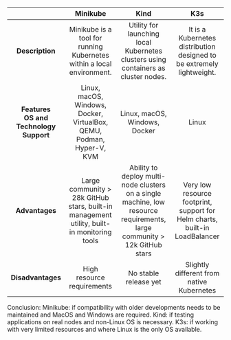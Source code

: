 
|              | Minikube                                                  | Kind                                                      | K3s                                                        |
|:------------:|:---------------------------------------------------------:|:----------------------------------------------------------:|:----------------------------------------------------------:|
|   **Description** | Minikube is a tool for running Kubernetes within a local environment. | Utility for launching local Kubernetes clusters using containers as cluster nodes. | It is a Kubernetes distribution designed to be extremely lightweight. |
| **Features <br> OS and Technology Support** | Linux, macOS, Windows, Docker, VirtualBox, QEMU, Podman, Hyper-V, KVM | Linux, macOS, Windows, Docker | Linux |
| **Advantages** | Large community > 28k GitHub stars, built-in management utility, built-in monitoring tools | Ability to deploy multi-node clusters on a single machine, low resource requirements, large community > 12k GitHub stars | Very low resource footprint, support for Helm charts, built-in LoadBalancer |
| **Disadvantages** | High resource requirements | No stable release yet | Slightly different from native Kubernetes |

Conclusion: 
Minikube: if compatibility with older developments needs to be maintained and MacOS and Windows are required. 
Kind: if testing applications on real nodes and non-Linux OS is necessary. 
K3s: if working with very limited resources and where Linux is the only OS available. 
